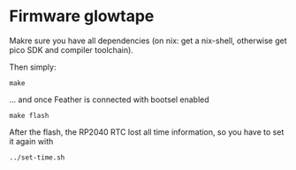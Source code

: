 Firmware glowtape
=================

Makre sure you have all dependencies (on nix: get a nix-shell, otherwise get
pico SDK and compiler toolchain).

Then simply:

```
make
```

... and once Feather is connected with bootsel enabled

```
make flash
```

After the flash, the RP2040 RTC lost all time information, so you have to
set it again with

```
../set-time.sh
```
